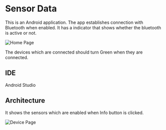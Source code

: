 
# Sensor Data

This is an Android application. 
The app establishes connection with Bluetooth when enabled.
It has a indicator that shows whether the bluetooth is active or not.

![Home Page](https://user-images.githubusercontent.com/55279276/183105831-442d5d72-2849-43a8-9e19-e1dac17f3b51.jpg)

The devices which are connected should turn Green when they are connected.
## IDE

Android Studio
## Architecture

It shows the sensors which are enabled when Info button is clicked.

![Device Page](https://user-images.githubusercontent.com/55279276/183107724-bcff2d79-f13e-4c8f-9030-e03cde8ecd9c.jpg)
